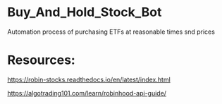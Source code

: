 # Buy_And_Hold_Stock_Bot
Automation process of purchasing ETFs at reasonable times snd prices


# Resources:
https://robin-stocks.readthedocs.io/en/latest/index.html

https://algotrading101.com/learn/robinhood-api-guide/
